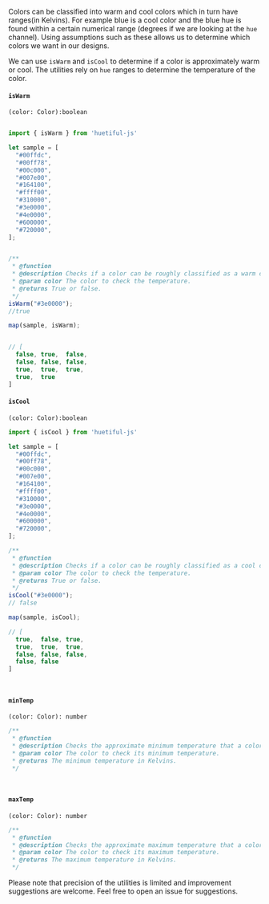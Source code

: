 Colors can be classified into warm and cool colors which in turn have ranges(in Kelvins). For example blue is a cool color and the blue hue is found within a certain numerical range (degrees if we are looking at the `hue` channel). Using assumptions such as these allows us to determine which colors we want in our designs.

We can use `isWarm` and `isCool` to determine if a color is approximately warm or cool. The utilities rely on `hue` ranges to determine the temperature of the color.

#### `isWarm`

`(color: Color):boolean`

```javascript

import { isWarm } from 'huetiful-js'

let sample = [
  "#00ffdc",
  "#00ff78",
  "#00c000",
  "#007e00",
  "#164100",
  "#ffff00",
  "#310000",
  "#3e0000",
  "#4e0000",
  "#600000",
  "#720000",
];


/**
 * @function
 * @description Checks if a color can be roughly classified as a warm color. Returns true if color is a warm color else false.
 * @param color The color to check the temperature.
 * @returns True or false.
 */
isWarm("#3e0000");
//true

map(sample, isWarm);


// [
  false, true,  false,
  false, false, false,
  true,  true,  true,
  true,  true
]

```

#### `isCool`

`(color: Color):boolean`

```javascript
import { isCool } from 'huetiful-js'

let sample = [
  "#00ffdc",
  "#00ff78",
  "#00c000",
  "#007e00",
  "#164100",
  "#ffff00",
  "#310000",
  "#3e0000",
  "#4e0000",
  "#600000",
  "#720000",
];

/**
 * @function
 * @description Checks if a color can be roughly classified as a cool color. Returns true if color is a cool color else false.
 * @param color The color to check the temperature.
 * @returns True or false.
 */
isCool("#3e0000");
// false

map(sample, isCool);

// [
  true,  false, true,
  true,  true,  true,
  false, false, false,
  false, false
]




```

#### `minTemp`

`(color: Color): number`

```javascript
/**
 * @function
 * @description Checks the approximate minimum temperature that a color can have without losing its original hue. Does not take into account overtones (for now)
 * @param color The color to check its minimum temperature.
 * @returns The minimum temperature in Kelvins.
 */




```

#### `maxTemp`

`(color: Color): number`

```javascript
/**
 * @function
 * @description Checks the approximate maximum temperature that a color can have without losing its original hue. Does not take into account overtones (for now)
 * @param color The color to check its maximum temperature.
 * @returns The maximum temperature in Kelvins.
 */
```

Please note that precision of the utilities is limited and improvement suggestions are welcome. Feel free to open an issue for suggestions.
